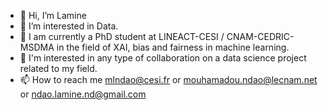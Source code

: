 - 👋 Hi, I’m Lamine
- 👀 I’m interested in Data.
- 🌱 I am currently a PhD student at LINEACT-CESI / CNAM-CEDRIC-MSDMA in the field of XAI, bias and fairness in machine learning.
- 💞️ I'm interested in any type of collaboration on a data science project related to my field.
- 📫 How to reach me mlndao@cesi.fr or mouhamadou.ndao@lecnam.net or ndao.lamine.nd@gmail.com

<!---
laminendao/laminendao is a ✨ special ✨ repository because its `README.md` (this file) appears on your GitHub profile.
You can click the Preview link to take a look at your changes.
--->
